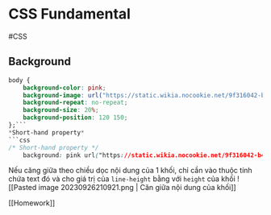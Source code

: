 # CSS Fundamental
#CSS
## Background
```css
body {
	background-color: pink;
    background-image: url("https://static.wikia.nocookie.net/9f316042-b44f-4020-9bc1-aa83ccf85816/scale-to-width/755");
    background-repeat: no-repeat;
    background-size: 20%;
    background-position: 120 150;
};```
*Short-hand property*
```css
/* Short-hand property */
    background: pink url("https://static.wikia.nocookie.net/9f316042-b44f-4020-9bc1-aa83ccf85816/scale-to-width/755") no-repeat fixed 167px 50px;
```

Nếu căng giữa theo chiều dọc nội dung của 1 khối, chỉ cần vào thuộc tính chứa text đó và cho giá trị của `line-height` bằng với `height` của khối
![[Pasted image 20230926210921.png | Căn giữa nội dung của khối]]

[[Homework]]